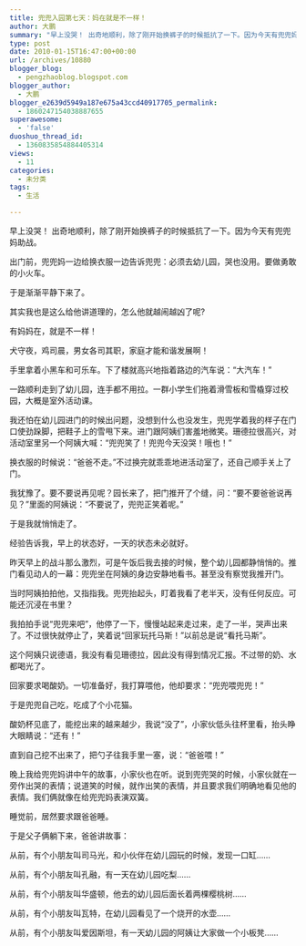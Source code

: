 ```yaml
---
title: 兜兜入园第七天：妈在就是不一样！
author: 大鹏
summary: "早上没哭！ 出奇地顺利，除了刚开始换裤子的时候抵抗了一下。因为今天有兜兜妈助战。"
type: post
date: 2010-01-15T16:47:00+00:00
url: /archives/10880
blogger_blog:
  - pengzhaoblog.blogspot.com
blogger_author:
  - 大鹏
blogger_e2639d5949a187e675a43ccd40917705_permalink:
  - 1860247154038887655
superawesome:
  - 'false'
duoshuo_thread_id:
  - 1360835854884405314
views:
  - 11
categories:
  - 未分类
tags:
  - 生活

---
```

早上没哭！ 出奇地顺利，除了刚开始换裤子的时候抵抗了一下。因为今天有兜兜妈助战。

出门前，兜兜妈一边给换衣服一边告诉兜兜：必须去幼儿园，哭也没用。要做勇敢的小火车。

于是渐渐平静下来了。

其实我也是这么给他讲道理的，怎么他就越闹越凶了呢?

有妈妈在，就是不一样！

犬守夜，鸡司晨，男女各司其职，家庭才能和谐发展啊！

手里拿着小黑车和可乐车。下了楼就高兴地指着路边的汽车说：“大汽车！”

一路顺利走到了幼儿园，连手都不用拉。一群小学生们拖着滑雪板和雪橇穿过校园，大概是室外活动课。

我还怕在幼儿园进门的时候出问题，没想到什么也没发生，兜兜学着我的样子在门口使劲跺脚，把鞋子上的雪甩下来。进门跟阿姨们害羞地微笑。珊德拉很高兴，对活动室里另一个阿姨大喊：“兜兜笑了！兜兜今天没哭！哦也！”

换衣服的时候说：“爸爸不走。”不过换完就乖乖地进活动室了，还自己顺手关上了门。

我犹豫了。要不要说再见呢？园长来了，把门推开了个缝，问：“要不要爸爸说再见？”里面的阿姨说：“不要说了，兜兜正笑着呢。”

于是我就悄悄走了。

经验告诉我，早上的状态好，一天的状态未必就好。

昨天早上的战斗那么激烈，可是午饭后我去接的时候，整个幼儿园都静悄悄的。推门看见动人的一幕：兜兜坐在阿姨的身边安静地看书。甚至没有察觉我推开门。

当时阿姨拍拍他，又指指我。兜兜抬起头，盯着我看了老半天，没有任何反应。可能还沉浸在书里？

我拍拍手说“兜兜来吧”，他停了一下，慢慢站起来走过来，走了一半，哭声出来了。不过很快就停止了，笑着说“回家玩托马斯！”以前总是说“看托马斯”。

这个阿姨只说德语，我没有看见珊德拉，因此没有得到情况汇报。不过带的奶、水都喝光了。

回家要求喝酸奶。一切准备好，我打算喂他，他却要求：“兜兜喂兜兜！”

于是兜兜自己吃，吃成了个小花猫。

酸奶杯见底了，能挖出来的越来越少，我说“没了”，小家伙低头往杯里看，抬头睁大眼睛说：“还有！”

直到自己挖不出来了，把勺子往我手里一塞，说：“爸爸喂！”

晚上我给兜兜妈讲中午的故事，小家伙也在听。说到兜兜哭的时候，小家伙就在一旁作出哭的表情；说道笑的时候，就作出笑的表情，并且要求我们明确地看见他的表情。我们俩就像在给兜兜妈表演双簧。

睡觉前，居然要求跟爸爸睡。

于是父子俩躺下来，爸爸讲故事：

从前，有个小朋友叫司马光，和小伙伴在幼儿园玩的时候，发现一口缸……

从前，有个小朋友叫孔融，有一天在幼儿园吃梨……

从前，有个小朋友叫华盛顿，他去的幼儿园后面长着两棵樱桃树……

从前，有个小朋友叫瓦特，在幼儿园看见了一个烧开的水壶……

从前，有个小朋友叫爱因斯坦，有一天幼儿园的阿姨让大家做一个小板凳……
